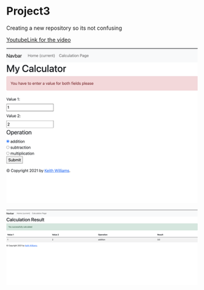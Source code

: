 # Project3
Creating a new repository so its not confusing

[YoutubeLink for the video](https://www.youtube.com/watch?v=YRvXsEFfVkE&t=1s)

![](ErrorMessage.png)

![](SuccessMessage.png)